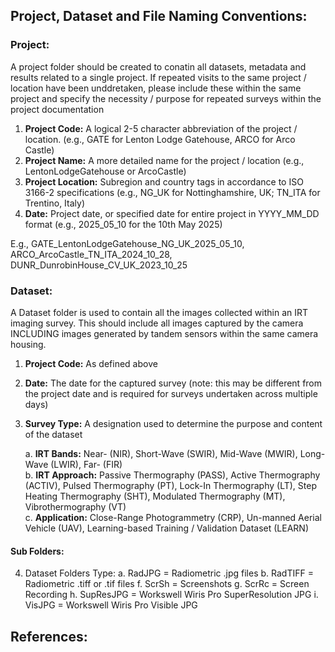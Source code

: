 ## **Project, Dataset and File Naming Conventions:**

### Project: 

A project folder should be created to conatin all datasets, metadata and results related to a single project. If repeated visits to the same project / location have been unddretaken, please include these within the same project and specify the necessity / purpose for repeated surveys within the project documentation

1.	**Project Code:** A logical 2-5 character abbreviation of the project / location. (e.g., GATE for Lenton Lodge Gatehouse, ARCO for Arco Castle)
2.	**Project Name:** A more detailed name for the project / location (e.g., LentonLodgeGatehouse or ArcoCastle)
3.	**Project Location:** Subregion and country tags in accordance to ISO 3166-2 specifications (e.g., NG_UK for Nottinghamshire, UK; TN_ITA for Trentino, Italy)
4.	**Date:** Project date, or specified date for entire project in YYYY_MM_DD format (e.g., 2025_05_10 for the 10th May 2025)

E.g., GATE_LentonLodgeGatehouse_NG_UK_2025_05_10, ARCO_ArcoCastle_TN_ITA_2024_10_28, DUNR_DunrobinHouse_CV_UK_2023_10_25

### Dataset:

A Dataset folder is used to contain all the images collected within an IRT imaging survey. This should include all images captured by the camera INCLUDING images generated by tandem sensors within the same camera housing. 

1. **Project Code:** As defined above  
2. **Date:** The date for the captured survey (note: this may be different from the project date and is required for surveys undertaken across multiple days)  
3. **Survey Type:** A designation used to determine the purpose and content of the dataset  
   
   a. **IRT Bands:** Near- (NIR), Short-Wave (SWIR), Mid-Wave (MWIR), Long-Wave (LWIR), Far- (FIR)  
   b. **IRT Approach:** Passive Thermography (PASS), Active Thermography (ACTIV), Pulsed Thermography (PT), Lock-In Thermography (LT), Step Heating Thermography (SHT), Modulated Thermography (MT), Vibrothermography (VT)  
   c. **Application:** Close-Range Photogrammetry (CRP), Un-manned Aerial Vehicle (UAV), Learning-based Training / Validation Dataset (LEARN)

#### Sub Folders:
4.	Dataset Folders Type:
a.   RadJPG = Radiometric .jpg files
b.   RadTIFF = Radiometric .tiff or .tif files
  f.	ScrSh = Screenshots
  g.	ScrRc = Screen Recording
  h.	SupResJPG = Workswell Wiris Pro SuperResolution JPG
  i.	VisJPG = Workswell Wiris Pro Visible JPG


##  References:


